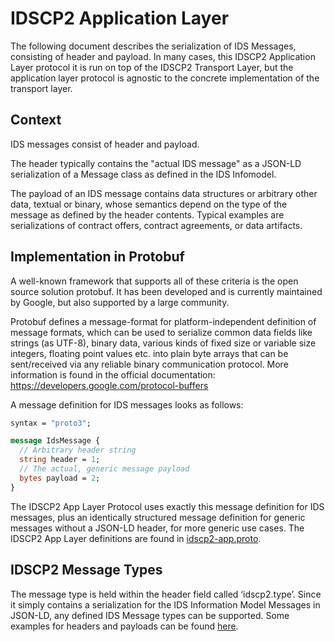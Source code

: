 # IDSCP2 Application Layer

The following document describes the serialization of IDS Messages, consisting of header and payload. In many cases, this IDSCP2 Application Layer protocol it is run on top of the IDSCP2 Transport Layer, but the application layer protocol is agnostic to the concrete implementation of the transport layer. 
 
## Context
IDS messages consist of header and payload.

The header typically contains the "actual IDS message" as a JSON-LD serialization of a Message class as defined in the IDS Infomodel.

The payload of an IDS message contains data structures or arbitrary other data, textual or binary, whose semantics depend on the type of the message as defined by the header contents. Typical examples are serializations of contract offers, contract agreements, or data artifacts.

## Implementation in Protobuf

A well-known framework that supports all of these criteria is the open source solution protobuf.
It has been developed and is currently maintained by Google, but also supported by a large community.

Protobuf defines a message-format for platform-independent definition of message formats, which can be used to serialize common data fields like strings (as UTF-8), binary data, various kinds of fixed size or variable size integers, floating point values etc. into plain byte arrays that can be sent/received via any reliable binary communication protocol. More information is found in the official documentation: https://developers.google.com/protocol-buffers

A message definition for IDS messages looks as follows:

````protobuf
syntax = "proto3";

message IdsMessage {
  // Arbitrary header string
  string header = 1;
  // The actual, generic message payload
  bytes payload = 2;
}
````

The IDSCP2 App Layer Protocol uses exactly this message definition for IDS messages, plus an identically structured message definition for generic messages without a JSON-LD header, for more generic use cases. The IDSCP2 App Layer definitions are found in [idscp2-app.proto](./idscp2-app.proto).

## IDSCP2 Message Types
The message type is held within the header field called ‘idscp2.type’. Since it simply contains a serialization for the IDS Information Model Messages in JSON-LD, any defined IDS Message types can be supported.
Some examples for headers and payloads can be found [here](./Examples.md).
